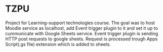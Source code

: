 # TZPU 
Project for Learning-support technologies course.
The goal was to host Moodle service as localhost, add Event trigger plugin to it and set it up to cummunicate with Google Sheets service.
Event trigger plugin is sending HTTP post requests to google sheets. Request is processed trough Apps Script(.gs file) extension which is added to sheets.
